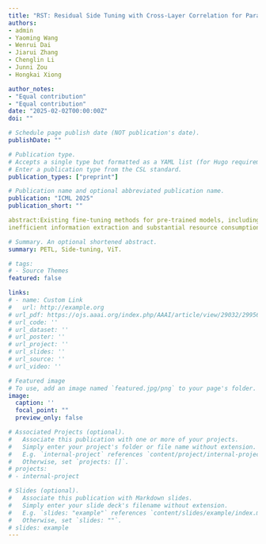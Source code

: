 ```yaml
---
title: "RST: Residual Side Tuning with Cross-Layer Correlation for Parameter Efficient Transfer Learning"
authors:
- admin
- Yaoming Wang
- Wenrui Dai
- Jiarui Zhang
- Chenglin Li
- Junni Zou
- Hongkai Xiong

author_notes:
- "Equal contribution"
- "Equal contribution"
date: "2025-02-02T00:00:00Z"
doi: ""

# Schedule page publish date (NOT publication's date).
publishDate: ""

# Publication type.
# Accepts a single type but formatted as a YAML list (for Hugo requirements).
# Enter a publication type from the CSL standard.
publication_types: ["preprint"]

# Publication name and optional abbreviated publication name.
publication: "ICML 2025"
publication_short: ""

abstract:Existing fine-tuning methods for pre-trained models, including parameter-efficient transfer learning (PETL) approaches, suffer from 
inefficient information extraction and substantial resource consumption. To address these issues, we present Residual Side Tuning (RST), a novel PETL framework designed to enhance information extraction efficiency while maintaining minimal additional parameters. Specifically, RST extracts aggregated features, i.e., residuals, and employs a dual-block side tuning structure--Collect Blocks extract inter-layer information into residuals while Feed Blocks strategically reintegrate them back into the backbone. This parallel processing framework effectively models cross-layer relationships and significantly improves the efficiency of hierarchical feature extraction. Furthermore, RST reinforces these relationships by leveraging an element-wise feature enhancement strategy that integrates residuals with the current layer’s outputs, thereby augmenting information extraction capabilities. This enhanced extraction efficiency enables a parameter sharing strategy within the Collect Blocks, significantly reducing the number of trainable parameters through shared adaptations across multiple layers. Extensive experiments on several benchmark datasets, particularly in low-shot learning scenarios, demonstrate that RST not only outperforms existing PETL methods in accuracy but also achieves substantial reductions in both parameter and memory usage.

# Summary. An optional shortened abstract.
summary: PETL, Side-tuning, ViT.

# tags:
# - Source Themes
featured: false

links:
# - name: Custom Link
#   url: http://example.org
# url_pdf: https://ojs.aaai.org/index.php/AAAI/article/view/29032/29956
# url_code: ''
# url_dataset: ''
# url_poster: ''
# url_project: ''
# url_slides: ''
# url_source: ''
# url_video: ''

# Featured image
# To use, add an image named `featured.jpg/png` to your page's folder. 
image:
  caption: ''
  focal_point: ""
  preview_only: false

# Associated Projects (optional).
#   Associate this publication with one or more of your projects.
#   Simply enter your project's folder or file name without extension.
#   E.g. `internal-project` references `content/project/internal-project/index.md`.
#   Otherwise, set `projects: []`.
# projects:
# - internal-project

# Slides (optional).
#   Associate this publication with Markdown slides.
#   Simply enter your slide deck's filename without extension.
#   E.g. `slides: "example"` references `content/slides/example/index.md`.
#   Otherwise, set `slides: ""`.
# slides: example
---
```


<!-- {{% callout note %}}
Create your slides in Markdown - click the *Slides* button to check out the example.
{{% /callout %}}

Add the publication's **full text** or **supplementary notes** here. You can use rich formatting such as including [code, math, and images](https://wowchemy.com/docs/content/writing-markdown-latex/). -->
